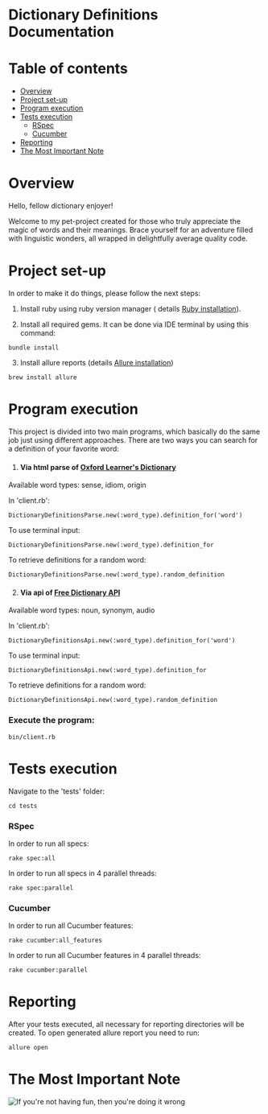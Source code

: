 Dictionary Definitions Documentation
=================

Table of contents
=================

* [Overview](#Overview)
* [Project set-up](#Project-set-up)
* [Program execution](#Program-execution)
* [Tests execution](#Tests-execution)
    * [RSpec](#RSpec)
    * [Cucumber](#Cucumber)
* [Reporting](#Reporting)
* [The Most Important Note](#The-Most-Important-Note)

<a id="Overview"></a>

# Overview

Hello, fellow dictionary enjoyer!

Welcome to my pet-project created for those who truly appreciate the magic of words
and their meanings. Brace yourself for an adventure filled with linguistic wonders, all wrapped in delightfully average
quality code.

<a id="Project-set-up"></a>

# Project set-up

In order to make it do things, please follow the next steps:

1) Install ruby using ruby version manager (
   details [Ruby installation](https://www.ruby-lang.org/en/documentation/installation/)).

2) Install all required gems. It can be done via IDE terminal by using this command:

```shell
bundle install
```

3) Install allure reports (details [Allure installation](https://docs.qameta.io/allure/#_installing_a_commandline))

```shell
brew install allure
```

<a id="Program-execution"></a>

# Program execution

This project is divided into two main programs, which basically do the same job just using different approaches.
There are two ways you can search for a definition of your favorite word:

1) #### Via html parse of [Oxford Learner's Dictionary](https://www.oxfordlearnersdictionaries.com/definition/english)

Available word types: sense, idiom, origin

In 'client.rb':

```shell
DictionaryDefinitionsParse.new(:word_type).definition_for('word')
```

To use terminal input:

```shell
DictionaryDefinitionsParse.new(:word_type).definition_for
```

To retrieve definitions for a random word:

```shell
DictionaryDefinitionsParse.new(:word_type).random_definition
```

2) #### Via api of [Free Dictionary API](https://api.dictionaryapi.dev/api/v2/entries/en/)

Available word types: noun, synonym, audio

In 'client.rb':

```shell
DictionaryDefinitionsApi.new(:word_type).definition_for('word')
```

To use terminal input:

```shell
DictionaryDefinitionsApi.new(:word_type).definition_for
```

To retrieve definitions for a random word:

```shell
DictionaryDefinitionsApi.new(:word_type).random_definition
```

### Execute the program:

```shell
bin/client.rb
```

<a id="Tests-execution"></a>

# Tests execution

Navigate to the 'tests' folder:

```shell
cd tests
```

<a id="RSpec"></a>

### RSpec

In order to run all specs:

```shell
rake spec:all
```

In order to run all specs in 4 parallel threads:

```shell
rake spec:parallel
```

<a id="Cucumber"></a>

### Cucumber

In order to run all Cucumber features:

```shell
rake cucumber:all_features
```

In order to run all Cucumber features in 4 parallel threads:

```shell
rake cucumber:parallel
```

<a id="Reporting"></a>

# Reporting

After your tests executed, all necessary for reporting directories will be created.
To open generated allure report you need to run:

```shell
allure open
```

<a id="The-Most-Important-Note"></a>

# The Most Important Note

![If you're not having fun, then you're doing it wrong](https://blowmage.com/images/rubyfunwrong.png)